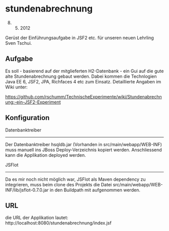 stundenabrechnung
=================

8. 5. 2012

Gerüst der Einführungsaufgabe in JSF2 etc. für unseren neuen Lehrling Sven Tschui. 

Aufgabe
-------

Es soll - basierend auf der mitglieferten H2-Datenbank - ein Gui auf die gute alte Stundenabrechnung
gebaut werden. 
Dabei kommen die Technlogien Java EE 6, JSF2, JPA, Richfaces 4 etc zum Einsatz. 
Detaillierte Angaben im Wiki unter:

https://github.com/rschumm/TechnischeExperimente/wiki/Stundenabrechnung:-ein-JSF2-Experiment

Konfiguration
-------------

Datenbanktreiber
________________
Der Datenbanktreiber hsqldb.jar (Vorhanden in src/main/webapp/WEB-INF) muss manuell ins JBoss Deploy-Verzeichnis kopiert werden. Anschliessend kann die Applikation deployed werden.

JSFlot
______

Da es mir noch nicht möglich war, JSFlot als Maven dependency zu integrieren, muss beim clone des Projekts die Datei src/main/webapp/WEB-INF/lib/jsflot-0.7.0.jar in den Buildpath mit aufgenommen werden.


URL
---

die URL der Applikation lautet: 
http://localhost:8080/stundenabrechnung/index.jsf

